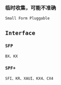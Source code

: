 ### 临时收集，可能不准确
`Small Form Pluggable`

## `Interface`

### `SFP`
`BX、KX`


### `SPF+`
`SFI、KR、XAUI、KX4、CX4`
